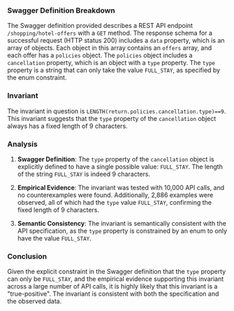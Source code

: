 ### Swagger Definition Breakdown

The Swagger definition provided describes a REST API endpoint `/shopping/hotel-offers` with a `GET` method. The response schema for a successful request (HTTP status 200) includes a `data` property, which is an array of objects. Each object in this array contains an `offers` array, and each offer has a `policies` object. The `policies` object includes a `cancellation` property, which is an object with a `type` property. The `type` property is a string that can only take the value `FULL_STAY`, as specified by the enum constraint.

### Invariant

The invariant in question is `LENGTH(return.policies.cancellation.type)==9`. This invariant suggests that the `type` property of the `cancellation` object always has a fixed length of 9 characters.

### Analysis

1. **Swagger Definition**: The `type` property of the `cancellation` object is explicitly defined to have a single possible value: `FULL_STAY`. The length of the string `FULL_STAY` is indeed 9 characters.

2. **Empirical Evidence**: The invariant was tested with 10,000 API calls, and no counterexamples were found. Additionally, 2,886 examples were observed, all of which had the `type` value `FULL_STAY`, confirming the fixed length of 9 characters.

3. **Semantic Consistency**: The invariant is semantically consistent with the API specification, as the `type` property is constrained by an enum to only have the value `FULL_STAY`.

### Conclusion

Given the explicit constraint in the Swagger definition that the `type` property can only be `FULL_STAY`, and the empirical evidence supporting this invariant across a large number of API calls, it is highly likely that this invariant is a "true-positive". The invariant is consistent with both the specification and the observed data.

